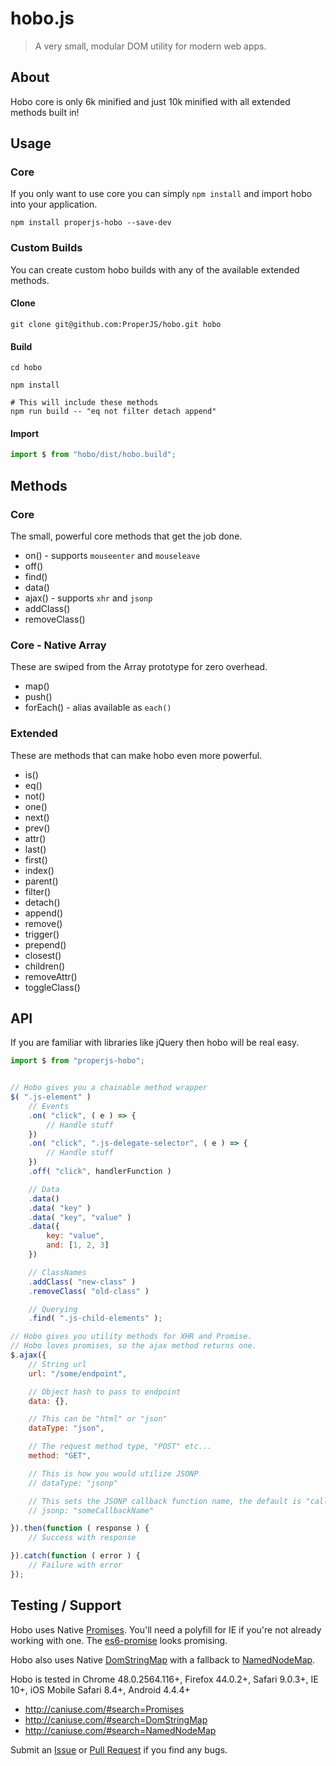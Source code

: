 hobo.js
=======

> A very small, modular DOM utility for modern web apps.



## About
Hobo core is only 6k minified and just 10k minified with all extended methods built in!



## Usage

### Core
If you only want to use core you can simply `npm install` and import hobo into your application.
```shell
npm install properjs-hobo --save-dev
```

### Custom Builds
You can create custom hobo builds with any of the available extended methods.

#### Clone
```shell
git clone git@github.com:ProperJS/hobo.git hobo
```

#### Build
```shell
cd hobo

npm install

# This will include these methods
npm run build -- "eq not filter detach append"
```

#### Import
```javascript
import $ from "hobo/dist/hobo.build";
```



## Methods

### Core
The small, powerful core methods that get the job done.
- on() - supports `mouseenter` and `mouseleave`
- off()
- find()
- data()
- ajax() - supports `xhr` and `jsonp`
- addClass()
- removeClass()

### Core - Native Array
These are swiped from the Array prototype for zero overhead.
- map()
- push()
- forEach() - alias available as `each()`

### Extended
These are methods that can make hobo even more powerful.
- is()
- eq()
- not()
- one()
- next()
- prev()
- attr()
- last()
- first()
- index()
- parent()
- filter()
- detach()
- append()
- remove()
- trigger()
- prepend()
- closest()
- children()
- removeAttr()
- toggleClass()



## API
If you are familiar with libraries like jQuery then hobo will be real easy.
```javascript
import $ from "properjs-hobo";


// Hobo gives you a chainable method wrapper
$( ".js-element" )
    // Events
    .on( "click", ( e ) => {
        // Handle stuff
    })
    .on( "click", ".js-delegate-selector", ( e ) => {
        // Handle stuff
    })
    .off( "click", handlerFunction )

    // Data
    .data()
    .data( "key" )
    .data( "key", "value" )
    .data({
        key: "value",
        and: [1, 2, 3]
    })

    // ClassNames
    .addClass( "new-class" )
    .removeClass( "old-class" )

    // Querying
    .find( ".js-child-elements" );

// Hobo gives you utility methods for XHR and Promise.
// Hobo loves promises, so the ajax method returns one.
$.ajax({
    // String url
    url: "/some/endpoint",

    // Object hash to pass to endpoint
    data: {},

    // This can be "html" or "json"
    dataType: "json",

    // The request method type, "POST" etc...
    method: "GET",

    // This is how you would utilize JSONP
    // dataType: "jsonp"

    // This sets the JSONP callback function name, the default is "callback"
    // jsonp: "someCallbackName"

}).then(function ( response ) {
    // Success with response

}).catch(function ( error ) {
    // Failure with error
});
```



## Testing / Support
Hobo uses Native [Promises](https://developer.mozilla.org/en-US/docs/Web/JavaScript/Reference/Global_Objects/Promise). You'll need a polyfill for IE if you're not already working with one. The [es6-promise](https://github.com/stefanpenner/es6-promise) looks promising.

Hobo also uses Native [DomStringMap](https://developer.mozilla.org/en-US/docs/Web/API/DOMStringMap) with a fallback to [NamedNodeMap](https://developer.mozilla.org/en-US/docs/Web/API/NamedNodeMap).

Hobo is tested in Chrome 48.0.2564.116+, Firefox 44.0.2+, Safari 9.0.3+, IE 10+, iOS Mobile Safari 8.4+, Android 4.4.4+

- http://caniuse.com/#search=Promises
- http://caniuse.com/#search=DomStringMap
- http://caniuse.com/#search=NamedNodeMap

Submit an [Issue](https://github.com/ProperJS/hobo/issues) or [Pull Request](https://github.com/ProperJS/hobo/pulls) if you find any bugs.
